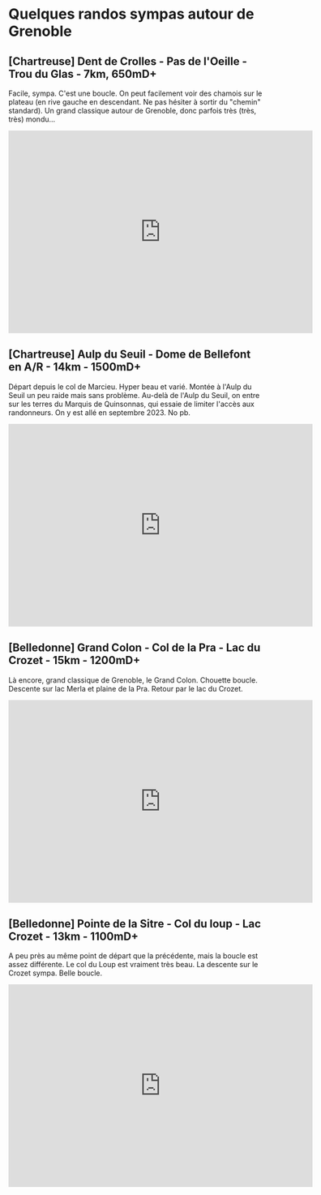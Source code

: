 # Quelques randos sympas autour de Grenoble

## [Chartreuse] Dent de Crolles - Pas de l'Oeille - Trou du Glas - 7km, 650mD+
Facile, sympa. C'est une boucle. On peut facilement voir des chamois sur le plateau (en rive gauche en descendant. Ne pas hésiter à sortir du "chemin" standard). Un grand classique autour de Grenoble, donc parfois très (très, très) mondu...

<iframe width="600" height="400" frameborder="0" scrolling="no" marginheight="0" marginwidth="0" sandbox="allow-forms allow-scripts allow-same-origin" src="https://www.geoportail.gouv.fr/embed/visu.html?c=5.849364177835119,45.31167258709132&z=15&l0=GEOGRAPHICALGRIDSYSTEMS.MAPS.SCAN25TOUR.CV::GEOPORTAIL:OGC:WMTS(1)&l1=GEOGRAPHICALGRIDSYSTEMS.MAPS::GEOPORTAIL:OGC:WMTS(0;h)&d2=4905583(1)&permalink=yes" allowfullscreen></iframe>

## [Chartreuse] Aulp du Seuil - Dome de Bellefont en A/R - 14km - 1500mD+
Départ depuis le col de Marcieu. Hyper beau et varié. Montée à l'Aulp du Seuil un peu raide mais sans problème. Au-delà de l'Aulp du Seuil, on entre sur les terres du Marquis de Quinsonnas, qui essaie de limiter l'accès aux randonneurs. On y est allé en septembre 2023. No pb.

<iframe width="600" height="400" frameborder="0" scrolling="no" marginheight="0" marginwidth="0" sandbox="allow-forms allow-scripts allow-same-origin" src="https://www.geoportail.gouv.fr/embed/visu.html?c=5.891355490545337,45.34915272588333&z=14&l0=GEOGRAPHICALGRIDSYSTEMS.MAPS.SCAN25TOUR.CV::GEOPORTAIL:OGC:WMTS(1)&l1=GEOGRAPHICALGRIDSYSTEMS.MAPS::GEOPORTAIL:OGC:WMTS(0;h)&d2=4905577(1)&permalink=yes" allowfullscreen></iframe>

## [Belledonne] Grand Colon - Col de la Pra - Lac du Crozet - 15km - 1200mD+
Là encore, grand classique de Grenoble, le Grand Colon. Chouette boucle. Descente sur lac Merla et plaine de la Pra. Retour par le lac du Crozet.

<iframe width="600" height="400" frameborder="0" scrolling="no" marginheight="0" marginwidth="0" sandbox="allow-forms allow-scripts allow-same-origin" src="https://www.geoportail.gouv.fr/embed/visu.html?c=5.923839246068377,45.172755666342994&z=14&l0=GEOGRAPHICALGRIDSYSTEMS.MAPS.SCAN25TOUR.CV::GEOPORTAIL:OGC:WMTS(1)&l1=GEOGRAPHICALGRIDSYSTEMS.MAPS::GEOPORTAIL:OGC:WMTS(0;h)&d2=4905580(1)&permalink=yes" allowfullscreen></iframe>

## [Belledonne] Pointe de la Sitre - Col du loup - Lac Crozet - 13km - 1100mD+

A peu près au même point de départ que la précédente, mais la boucle est assez différente. Le col du Loup est vraiment très beau. La descente sur le Crozet sympa. Belle boucle.

<iframe width="600" height="400" frameborder="0" scrolling="no" marginheight="0" marginwidth="0" sandbox="allow-forms allow-scripts allow-same-origin" src="https://www.geoportail.gouv.fr/embed/visu.html?c=5.925615079804862,45.18312395175349&z=14&l0=GEOGRAPHICALGRIDSYSTEMS.MAPS.SCAN25TOUR.CV::GEOPORTAIL:OGC:WMTS(1)&l1=GEOGRAPHICALGRIDSYSTEMS.MAPS::GEOPORTAIL:OGC:WMTS(0;h)&d2=4905574(1)&permalink=yes" allowfullscreen></iframe>